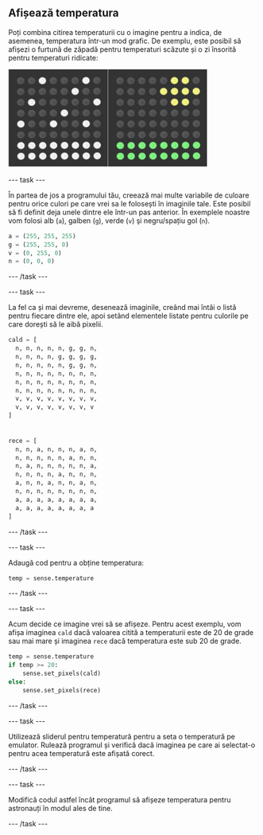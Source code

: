 ## Afișează temperatura

Poți combina citirea temperaturii cu o imagine pentru a indica, de asemenea, temperatura într-un mod grafic. De exemplu, este posibil să afișezi o furtună de zăpadă pentru temperaturi scăzute și o zi însorită pentru temperaturi ridicate:

![Cald și rece](images/hot-and-cold.png)

\--- task \---

În partea de jos a programului tău, creează mai multe variabile de culoare pentru orice culori pe care vrei sa le folosești în imaginile tale. Este posibil să fi definit deja unele dintre ele într-un pas anterior. În exemplele noastre vom folosi alb (`a`), galben (`g`), verde (`v`) şi negru/spațiu gol (`n`).

```python
a = (255, 255, 255)
g = (255, 255, 0)
v = (0, 255, 0)
n = (0, 0, 0)
```

\--- /task \---

\--- task \---

La fel ca și mai devreme, desenează imaginile, creând mai întâi o listă pentru fiecare dintre ele, apoi setând elementele listate pentru culorile pe care dorești să le aibă pixelii.

```python
cald = [
  n, n, n, n, n, g, g, n,
  n, n, n, n, g, g, g, g,
  n, n, n, n, n, g, g, n,
  n, n, n, n, n, n, n, n,
  n, n, n, n, n, n, n, n,
  n, n, n, n, n, n, n, n,
  v, v, v, v, v, v, v, v,
  v, v, v, v, v, v, v, v
]


rece = [
  n, n, a, n, n, n, a, n,
  n, n, n, n, n, a, n, n,
  n, a, n, n, n, n, n, a,
  n, n, n, n, a, n, n, n,
  a, n, n, a, n, n, a, n,
  n, n, n, n, n, n, n, n,
  a, a, a, a, a, a, a, a,
  a, a, a, a, a, a, a, a
]
```

\--- /task \---

\--- task \---

Adaugă cod pentru a obține temperatura:

```python
temp = sense.temperature
```

\--- /task \---

\--- task \---

Acum decide ce imagine vrei să se afișeze. Pentru acest exemplu, vom afișa imaginea `cald` dacă valoarea citită a temperaturii este de 20 de grade sau mai mare și imaginea `rece` dacă temperatura este sub 20 de grade.

```python
temp = sense.temperature
if temp >= 20:
    sense.set_pixels(cald)
else:
    sense.set_pixels(rece)
```

\--- /task \---

\--- task \---

Utilizează sliderul pentru temperatură pentru a seta o temperatură pe emulator. Rulează programul și verifică dacă imaginea pe care ai selectat-o pentru acea temperatură este afișată corect.

\--- /task \---

\--- task \---

Modifică codul astfel încât programul să afișeze temperatura pentru astronauți în modul ales de tine.

\--- /task \---